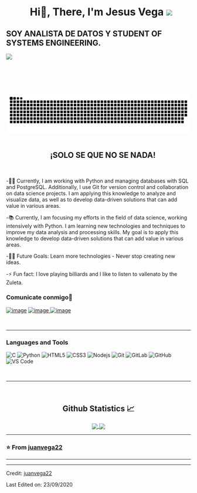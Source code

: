 
#   <h1 align="center">  Hi👋, There, I'm Jesus Vega  <img height="40" src="https://emoji.gg/assets/emoji/7333-parrotdance.gif"> 

  ##  SOY ANALISTA DE DATOS  Y STUDENT OF SYSTEMS ENGINEERING. 
<!--horizontal divider(gradiant)-->
<img src="https://user-images.githubusercontent.com/73097560/115834477-dbab4500-a447-11eb-908a-139a6edaec5c.gif">
<!--h1 without bottom border-->
<div id="user-content-toc">
  <ul align="center">
    <summary><h1 style="display: inline-block">
  </ul>
</div>

<!--- snake -->
<div align="center">
  <img  src="https://github.com/1999AZZAR/1999AZZAR/blob/main/resources/img/grid-snake.svg"
       alt="snake" /></a>
</div>

<!--h2 without bottom border-->
<div id="user-content-toc">
  <ul align="center">
    <summary><h2 style="display: inline-block"> ¡SOLO SE QUE NO SE NADA! </h2></summary>
  </ul>
</div>

-👨‍💻 Currently, I am working with Python and managing databases with SQL and PostgreSQL. Additionally, I use Git for version control and collaboration on data science projects. I am applying this knowledge to analyze and visualize data, as well as to develop data-driven solutions that can add value in various areas.
  
-📚 Currently, I am focusing my efforts in the field of data science, working intensively with Python. I am learning new technologies and techniques to improve my data analysis and processing skills. My goal is to apply this knowledge to develop data-driven solutions that can add value in various areas.

-💪🏼 Future Goals: Learn more technologies - Never stop creating new ideas.
  
-⚡ Fun fact: I love playing billiards and I like to listen to vallenato by the Zuleta. 



### Comunicate conmigo📝

[![image](https://img.shields.io/badge/LinkedIn-0077B5?style=for-the-badge&logo=linkedin&logoColor=white)](https://www.linkedin.com/in/jesus-vega-244190274/)
[![image](https://img.shields.io/badge/Instagram-E4405F?style=for-the-badge&logo=instagram&logoColor=white)
](https://www.instagram.com/jesus.vega_22/)
[![image](https://img.shields.io/badge/Gmail-D14836?style=for-the-badge&logo=gmail&logoColor=white)](mailto:produtor.juanvega1612p@gmail.com)

<br />

---

### Languages and Tools 

![C](http://img.shields.io/badge/-C-A8B9CC?style=flat-square&logo=c&logoColor=ffffff)
![Python](http://img.shields.io/badge/-Python-3776AB?style=flat-square&logo=python&logoColor=ffffff)
![HTML5](https://img.shields.io/badge/-HTML5-%23E44D27?style=flat-square&logo=html5&logoColor=ffffff)
![CSS3](https://img.shields.io/badge/-CSS3-%231572B6?style=flat-square&logo=css3)
![Nodejs](https://img.shields.io/badge/-Nodejs-339933?style=flat-square&logo=Node.js&logoColor=ffffff)
![Git](https://img.shields.io/badge/-Git-%23F05032?style=flat-square&logo=git&logoColor=%23ffffff)
![GitLab](https://img.shields.io/badge/-GitLab-FCA121?style=flat-square&logo=gitlab)
![GitHub](https://img.shields.io/badge/-GitHub-181717?style=flat-square&logo=github)
![VS Code](http://img.shields.io/badge/-VS%20Code-007ACC?style=flat-square&logo=visual-studio-code&logoColor=ffffff)

<br/>

---

<br/>

  <h2 align="center"> Github Statistics 📈 </h2>
  
  <div align="center"> 
     <a href="">
      <img align="center" src="https://github-readme-stats-sigma-five.vercel.app/api?username=Bgstatic&show_icons=true&include_all_commits=true&count_private=true&theme=react&line_height=40" />
    </a>
    <a href="">
      <img align="center" src="https://github-readme-stats.vercel.app/api/top-langs/?username=Bgstatic&theme=react&line_height=40&hide=css"/>
    </a>
</div

<br/>

---

### ⭐️ From [juanvega22](https://github.com/Juanvega22) ### 

---

[website]: http://bilgehangecici.site/
[instagram]: https://www.instagram.com/jesus.vega_22/
[linkedin]: https://www.linkedin.com/in/bilgehan-geçici-8b368614a/
[Spotify]: https://open.spotify.com/user/11153360645


----
Credit: [juanvega22](https://github.com/Bgstatic)

Last Edited on: 23/09/2020
